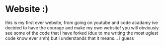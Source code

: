 # Website :)
this is my first ever website, from going on youtube and code acadamy ive decided to have the courage and make my own website!
ypu will obviously see some of the code that i have forked (due to me writing the most uglest code know ever smh) but i understands that it means... i guess 
